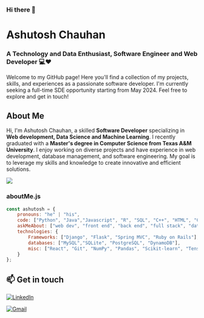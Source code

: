 ### Hi there 👋

<!--
**ashuchauhan171996/ashuchauhan171996** is a ✨ _special_ ✨ repository because its `README.md` (this file) appears on your GitHub profile.

Here are some ideas to get you started:

- 🔭 I’m currently working on ...
- 🌱 I’m currently learning ...
- 👯 I’m looking to collaborate on ...
- 🤔 I’m looking for help with ...
- 💬 Ask me about ...
- 📫 How to reach me: ...
- 😄 Pronouns: ...
- ⚡ Fun fact: ...
-->

# Ashutosh Chauhan
### A Technology and Data Enthusiast, Software Engineer and Web Developer 💻❤️
Welcome to my GitHub page! Here you'll find a collection of my projects, skills, and experiences as a passionate software developer. I'm currently seeking a full-time SDE opportunity starting from May 2024. Feel free to explore and get in touch!

## About Me
Hi, I'm Ashutosh Chauhan, a skilled **Software Developer** specializing in **Web development, Data Science and Machine Learning**. I recently graduated with a **Master's degree in Computer Science from Texas A&M University**. I enjoy working on diverse projects and have experience in web development, database management, and software engineering. My goal is to leverage my skills and knowledge to create innovative and efficient solutions.

![](https://komarev.com/ghpvc/?username=ashuchauhan171996&color=green)

<!--Credits for template: https://github.com/amadoabaca -->

### aboutMe.js

```javascript
const ashutosh = {
    pronouns: "he" | "his",
    code: ["Python", "Java","Javascript", "R", "SQL", "C++", "HTML", "CSS"],
    askMeAbout: ["web dev", "front end", "back end", "full stack", "data analytics", "sketching", "coffee"],
    technologies: {
        Frameworks: ["Django", "Flask", "Spring MVC", "Ruby on Rails"],
        databases: ["MySQL","SQLite", "PostgreSQL", "DynamoDB"],
        misc: ["React", "Git", "NumPy", "Pandas", "Scikit-learn", "TensorFlow", "Keras", "EC2", "JIRA", "REST APIs", "AWS"]
    }
};
```


<!-- section - skills -->


## 📫 Get in touch

<a href="https://www.linkedin.com/in/chauhan17/"><img alt="LinkedIn" src="https://img.shields.io/badge/linkedin%20-%230077B5.svg?&style=flat&logo=linkedin&logoColor=white"/></a> &nbsp;

<a href="mailto:ashuchauhan171996@gmail.com"><img alt="Gmail" src="https://img.shields.io/badge/Gmail-D14836?style=flat&logo=gmail&logoColor=white" /></a> &nbsp;
